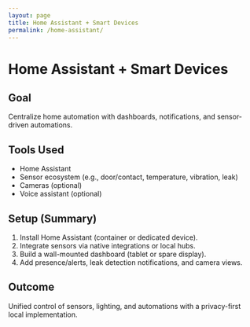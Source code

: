 ```yaml
---
layout: page
title: Home Assistant + Smart Devices
permalink: /home-assistant/
---
```


# Home Assistant + Smart Devices

## Goal
Centralize home automation with dashboards, notifications, and sensor-driven automations.

## Tools Used
- Home Assistant
- Sensor ecosystem (e.g., door/contact, temperature, vibration, leak)
- Cameras (optional)
- Voice assistant (optional)

## Setup (Summary)
1. Install Home Assistant (container or dedicated device).
2. Integrate sensors via native integrations or local hubs.
3. Build a wall-mounted dashboard (tablet or spare display).
4. Add presence/alerts, leak detection notifications, and camera views.

## Outcome
Unified control of sensors, lighting, and automations with a privacy-first local implementation.
